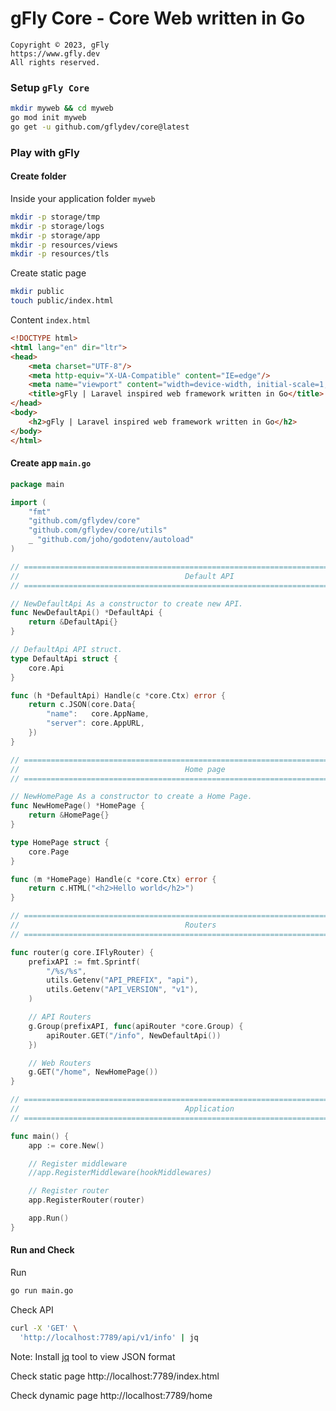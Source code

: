 # gFly Core - Core Web written in Go

    Copyright © 2023, gFly
    https://www.gfly.dev
    All rights reserved.

### Setup `gFly Core`
```bash
mkdir myweb && cd myweb
go mod init myweb
go get -u github.com/gflydev/core@latest
```

### Play with gFly

#### Create folder 

Inside your application folder `myweb` 
```bash
mkdir -p storage/tmp
mkdir -p storage/logs
mkdir -p storage/app
mkdir -p resources/views
mkdir -p resources/tls
```

Create static page
```bash
mkdir public
touch public/index.html
```
Content `index.html`
```html
<!DOCTYPE html>
<html lang="en" dir="ltr">
<head>
    <meta charset="UTF-8"/>
    <meta http-equiv="X-UA-Compatible" content="IE=edge"/>
    <meta name="viewport" content="width=device-width, initial-scale=1, shrink-to-fit=no"/>
    <title>gFly | Laravel inspired web framework written in Go</title>
</head>
<body>
    <h2>gFly | Laravel inspired web framework written in Go</h2>
</body>
</html>
```

#### Create app `main.go`
```go
package main

import (
    "fmt"
    "github.com/gflydev/core"
    "github.com/gflydev/core/utils"
    _ "github.com/joho/godotenv/autoload"
)

// =========================================================================================
//                                     Default API
// =========================================================================================

// NewDefaultApi As a constructor to create new API.
func NewDefaultApi() *DefaultApi {
    return &DefaultApi{}
}

// DefaultApi API struct.
type DefaultApi struct {
    core.Api
}

func (h *DefaultApi) Handle(c *core.Ctx) error {
    return c.JSON(core.Data{
        "name":   core.AppName,
        "server": core.AppURL,
    })
}

// =========================================================================================
//                                     Home page 
// =========================================================================================

// NewHomePage As a constructor to create a Home Page.
func NewHomePage() *HomePage {
    return &HomePage{}
}

type HomePage struct {
    core.Page
}

func (m *HomePage) Handle(c *core.Ctx) error {
    return c.HTML("<h2>Hello world</h2>")
}

// =========================================================================================
//                                     Routers
// =========================================================================================

func router(g core.IFlyRouter) {
    prefixAPI := fmt.Sprintf(
        "/%s/%s",
        utils.Getenv("API_PREFIX", "api"),
        utils.Getenv("API_VERSION", "v1"),
    )

    // API Routers
    g.Group(prefixAPI, func(apiRouter *core.Group) {
        apiRouter.GET("/info", NewDefaultApi())
    })

	// Web Routers
    g.GET("/home", NewHomePage())
}

// =========================================================================================
//                                     Application 
// =========================================================================================

func main() {
    app := core.New()

    // Register middleware
    //app.RegisterMiddleware(hookMiddlewares)

    // Register router
    app.RegisterRouter(router)

    app.Run()
}
```

#### Run and Check

Run
```bash
go run main.go
```

Check API
```bash
curl -X 'GET' \
  'http://localhost:7789/api/v1/info' | jq
```

Note: Install [jq](https://jqlang.github.io/jq/) tool to view JSON format

Check static page
http://localhost:7789/index.html

Check dynamic page
http://localhost:7789/home